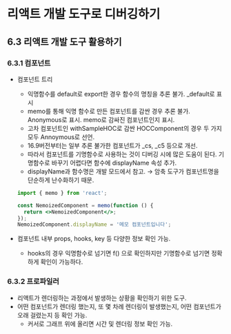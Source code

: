 # 리액트 개발 도구로 디버깅하기

## 6.3 리액트 개발 도구 활용하기

### 6.3.1 컴포넌트

- 컴포넌트 트리
    - 익명함수를 default로 export한 경우 함수의 명칭을 추론 불가. _default로 표시
    - memo를 통해 익명 함수로 만든 컴포넌트를 감싼 경우 추론 불가. Anonymous로 표시. memo로 감싸진 컴포넌트인지 표시.
    - 고차 컴포넌트인 withSampleHOC로 감싼 HOCComponent의 경우 두 가지 모두 Annoymous로 선언.
    - 16.9버전부터는 일부 추론 불가한 컴포넌트가 _cs, _c5 등으로 개선.
    - 따라서 컴포넌트를 기명함수로 사용하는 것이 디버깅 시에 많은 도움이 된다. 기명함수로 바꾸기 어렵다면 함수에 displayName 속성 추가.
    - displayName과 함수명은 개발 모드에서 참고. → 암축 도구가 컴포넌트명을 단순하게 난수화하기 때문.
    
    ```jsx
    import { memo } from 'react';
    
    const NemoizedComponent = memo(function () {
      return <>NemoizedComponent</>;
    });
    NemoizedComponent.displayName = '메모 컴포넌트입니다';
    ```
    

- 컴포넌트 내부 props, hooks, key 등 다양한 정보 확인 가능.
    - hooks의 경우 익명함수로 넘기면 f() 으로 확인하지만 기명함수로 넘기면 정확하게 확인이 가능하다.

### 6.3.2 프로파일러

- 리액트가 렌더링하는 과정에서 발생하는 상황을 확인하기 위한 도구.
- 어떤 컴포넌트가 렌더링 했는지, 또 몇 차례 렌더링이 발생했는지, 어떤 컴포넌트가 오래 걸렸는지 등 확인 가능.
    - 커서로 그래프 위에 올리면 시간 및 렌더링 정보 확인 가능.
